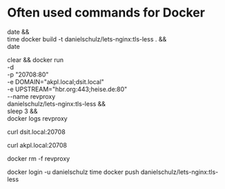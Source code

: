 
# Often used commands for Docker
date && \
    time docker build -t danielschulz/lets-nginx:tls-less . && \
    date

clear && docker run \
    -d \
    -p "20708:80" \
    -e DOMAIN="akpl.local;dsit.local" \
    -e UPSTREAM="hbr.org:443;heise.de:80" \
    --name revproxy \
    danielschulz/lets-nginx:tls-less && \
    sleep 3 && \
    docker logs revproxy

curl dsit.local:20708

curl akpl.local:20708

docker rm -f revproxy


docker  login -u danielschulz
time docker push danielschulz/lets-nginx:tls-less
